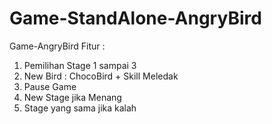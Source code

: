 # Game-StandAlone-AngryBird
Game-AngryBird
Fitur :
1.	Pemilihan Stage 1 sampai 3
2.	New Bird : ChocoBird + Skill Meledak
3.	Pause Game
4.	New Stage jika Menang
5.	Stage yang sama jika kalah

